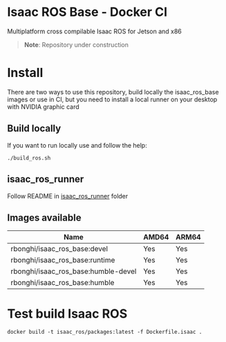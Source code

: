 # Isaac ROS Base - Docker CI

Multiplatform cross compilable Isaac ROS for Jetson and x86

> **Note**: Repository under construction

# Install

There are two ways to use this repository, build locally the isaac_ros_base images or use in CI, but you need to install a local runner on your desktop with NVIDIA graphic card

## Build locally

If you want to run locally use and follow the help:

```
./build_ros.sh
```

## isaac_ros_runner

Follow README in [isaac_ros_runner](isaac_ros_runner) folder

## Images available

| Name                                | AMD64 | ARM64 |
|-------------------------------------|-------|-------|
| rbonghi/isaac_ros_base:devel        | Yes   | Yes   |
| rbonghi/isaac_ros_base:runtime      | Yes   | Yes   |
| rbonghi/isaac_ros_base:humble-devel | Yes   | Yes   |
| rbonghi/isaac_ros_base:humble       | Yes   | Yes   |

# Test build Isaac ROS

```
docker build -t isaac_ros/packages:latest -f Dockerfile.isaac .
```
